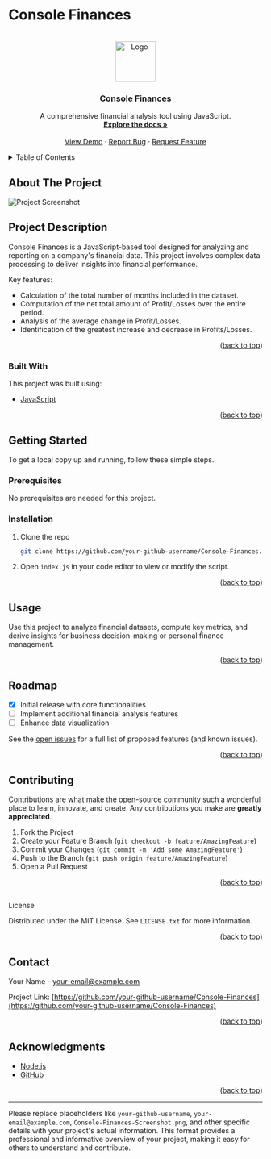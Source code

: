 # Console Finances

<a name="readme-top"></a>

<!-- PROJECT LOGO -->
<br />
<div align="center">
  <a href="https://github.com/your-github-username/Console-Finances">
    <img src="assets/images/finance-logo.png" alt="Logo" width="80" height="80">
  </a>

  <h3 align="center">Console Finances</h3>

  <p align="center">
    A comprehensive financial analysis tool using JavaScript.
    <br />
    <a href="https://github.com/your-github-username/Console-Finances"><strong>Explore the docs »</strong></a>
    <br />
    <br />
    <a href="https://your-github-username.github.io/Console-Finances/">View Demo</a>
    ·
    <a href="https://github.com/your-github-username/Console-Finances/issues">Report Bug</a>
    ·
    <a href="https://github.com/your-github-username/Console-Finances/issues">Request Feature</a>
  </p>
</div>

<!-- TABLE OF CONTENTS -->
<details>
  <summary>Table of Contents</summary>
  <ol>
    <li><a href="#about-the-project">About The Project</a></li>
    <li><a href="#built-with">Built With</a></li>
    <li><a href="#getting-started">Getting Started</a></li>
    <li><a href="#usage">Usage</a></li>
    <li><a href="#roadmap">Roadmap</a></li>
    <li><a href="#contributing">Contributing</a></li>
    <li><a href="#license">License</a></li>
    <li><a href="#contact">Contact</a></li>
    <li><a href="#acknowledgments">Acknowledgments</a></li>
  </ol>
</details>

<!-- ABOUT THE PROJECT -->
## About The Project

![Project Screenshot](Console-Finances-Screenshot.png)

## Project Description

Console Finances is a JavaScript-based tool designed for analyzing and reporting on a company's financial data. This project involves complex data processing to deliver insights into financial performance.

Key features:
* Calculation of the total number of months included in the dataset.
* Computation of the net total amount of Profit/Losses over the entire period.
* Analysis of the average change in Profit/Losses.
* Identification of the greatest increase and decrease in Profits/Losses.

<p align="right">(<a href="#readme-top">back to top</a>)</p>

### Built With

This project was built using:

* [JavaScript](https://www.javascript.com)

<p align="right">(<a href="#readme-top">back to top</a>)</p>

<!-- GETTING STARTED -->
## Getting Started

To get a local copy up and running, follow these simple steps.

### Prerequisites

No prerequisites are needed for this project.

### Installation

1. Clone the repo
   ```sh
   git clone https://github.com/your-github-username/Console-Finances.git
   ```
2. Open `index.js` in your code editor to view or modify the script.

<p align="right">(<a href="#readme-top">back to top</a>)</p>

<!-- USAGE EXAMPLES -->
## Usage

Use this project to analyze financial datasets, compute key metrics, and derive insights for business decision-making or personal finance management.

<p align="right">(<a href="#readme-top">back to top</a>)</p>

<!-- ROADMAP -->
## Roadmap

- [x] Initial release with core functionalities
- [ ] Implement additional financial analysis features
- [ ] Enhance data visualization

See the [open issues](https://github.com/your-github-username/Console-Finances/issues) for a full list of proposed features (and known issues).

<p align="right">(<a href="#readme-top">back to top</a>)</p>

<!-- CONTRIBUTING -->
## Contributing

Contributions are what make the open-source community such a wonderful place to learn, innovate, and create. Any contributions you make are **greatly appreciated**.

1. Fork the Project
2. Create your Feature Branch (`git checkout -b feature/AmazingFeature`)
3. Commit your Changes (`git commit -m 'Add some AmazingFeature'`)
4. Push to the Branch (`git push origin feature/AmazingFeature`)
5. Open a Pull Request

<p align="right">(<a href="#readme-top">back to top</a>)</p>

<!-- LICENSE -->
##

 License

Distributed under the MIT License. See `LICENSE.txt` for more information.

<p align="right">(<a href="#readme-top">back to top</a>)</p>

<!-- CONTACT -->
## Contact

Your Name - your-email@example.com

Project Link: [https://github.com/your-github-username/Console-Finances](https://github.com/your-github-username/Console-Finances)

<p align="right">(<a href="#readme-top">back to top</a>)</p>

<!-- ACKNOWLEDGMENTS -->
## Acknowledgments

* [Node.js](https://nodejs.org/)
* [GitHub](https://github.com/)

<p align="right">(<a href="#readme-top">back to top</a>)</p>

---

Please replace placeholders like `your-github-username`, `your-email@example.com`, `Console-Finances-Screenshot.png`, and other specific details with your project's actual information. This format provides a professional and informative overview of your project, making it easy for others to understand and contribute.
